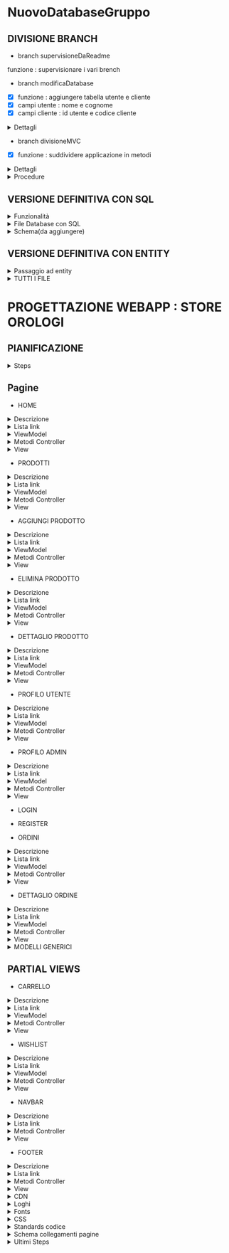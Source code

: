 # NuovoDatabaseGruppo

## DIVISIONE BRANCH

- branch supervisioneDaReadme

funzione : supervisionare i vari brench

- branch modificaDatabase

- [x] funzione : aggiungere tabella utente e cliente
- [x] campi utente : nome e cognome
- [x] campi cliente : id utente e codice cliente

<details>
<summary>Dettagli</summary>
La tabella cliente farà riferimento alla tabella utente tramite id univoco
</details>

- branch divisioneMVC

- [x] funzione : suddividere applicazione in metodi

<details>
<summary>Dettagli</summary>
L'applicazione deve essere suddivisa utilizzando il pattern MVC in modo che:
- il Model contenga il database e i propri metodi
- il controller contenga la logica del main e i richiami ai vari metodi
- la view faccia visualizzare i risultati di tutti i metodi richiamati dal menu del controller
</details>

<details>
<summary>Procedure</summary>

## Task sucessivi

- [x] creare un file ViewProdotti e un file ViewCategorie
- [x] sostituire il metodo Stampa di View con i metodi corrispondenti ai metodi del controller
- [x] i parametri dei metodi di View non prenderanno una variabile stringa ma un oggetto Prodotto (Prodotto prodotto) o un oggetto Categoria ( Categoria categoria), fare attenzione se è una lista o un oggetto singolo
- [x] ShowMainMenu sarà suddiviso in base alle funzioni che richiama con i rispettivi nomi di menu (ShowProductMenu, ShowCategoryMenu, ShowEndMenu)
- [x] creare un modello specifico per Prodotti e Categorie
- [x] modificare il Model del database togliendo il while del reader e ritornandolo nei vari metodi
- [x] modificare il Controller e il Model in modo che il reader venga letto nel Controller all'interno dei vari metodi
- [x] far si che i metodi del controller non passino una stringa alla view ma un modello (es Prodotto, Categoria)

## Nuove funzionalità

- [x] Modello Clienti
- [x] Funzione Menu : 14- visualizza clienti
- [x] Model: Richiesta al database e return reader CRUD
- [x] Controller: nuova opzione switch, reader assegna a un'istanza del modello Cliente, passa la lista clienti a view
- [x] ClientiView: metodo che ha come parametro una lista Cliente, fa visualizzare i clienti
- [x] ClientiView: aggiungere visualizzazione opzione menu (tutte operazini CRUD relative al cliente)
- [x] Controller: aggiunta a ShowMainMenu delle due visualizzazioni menu ClientiView
- [x] Funzione Menu : 15- cerca cliente
- [x] Funzione Menu : 16-Uscire (prima era numero 14 da spostare)

## Aggiustamenti definitivi

- [x] Divisione del controller in ProductController, CategoryController, CustomerController
- [x] Divisione dei menu:
- [x] In ProductView menu relativo ai prodotti
- [x] In ProductController metodi relativi ai prodotti
- [x] In CategoryView menu relativo alle categorie
- [x] In CategoryController metodi relativi alle categorie
- [x] In CustomerView menu relativo ai clienti
- [x] In CustomerController metodi relativi ai clienti
- [x] In BaseView menu principale
- [x] In BaseController richiamati gli altri controller
- [x] Aggiunta nuova tabella ordini
- [x] Creare OrdersView
- [x] Creare OrdersController
- [x] Metodo VisualizzaOrdini
- [x] Metodo InserisciOrdine
- [x] Metodo ModificaOrdine
- [x] Metodo EliminaOrdine
- [x] Aggiunta commenti
- [x] Conversione lingua
- [x] Revisione

</details>

## VERSIONE DEFINITIVA CON SQL

<details>
<summary>Funzionalità</summary>

- Menu base che rimanda a menu categorie, ordini, prodotti, clienti
- Funzionalità CRUD per i sottomenu
- Collegamento ad un database tramite SQL per la permanenza dei dati

</details>

<details>
<summary>File Database con SQL</summary>

    ```C#
    using System.Data.Entity;
    using System.Data.SQLite;
    public class Model
    {
        string path = @"database.db"; // il file deve essere nella stessa cartella del programma db

        public Model()
        {
            CreateDatabase();
        }

        private void CreateDatabase()
        {
            if (!File.Exists(path))
        {
                SQLiteConnection.CreateFile(path); // crea il file del database se non esiste
                SQLiteConnection connection = new SQLiteConnection($"Data Source={path};Version=3;"); // crea la connessione al database se non esiste utilizzando il file appena creato versiion identificata dal numero 3
                connection.Open(); // apre la connessione al database se non è già aperta
                // Definisce il comando SQL per creare le tabelle e inserire alcuni dati di esempio
                string sql = @"
                                CREATE TABLE categorie (
                                    id INTEGER PRIMARY KEY AUTOINCREMENT,
                                    nome TEXT UNIQUE
                                );

                                CREATE TABLE prodotti (
                                    id INTEGER PRIMARY KEY AUTOINCREMENT,
                                    nome TEXT UNIQUE,
                                    prezzo REAL,
                                    giacenza INTEGER CHECK (giacenza >= 0),
                                    id_categoria INTEGER,
                                    FOREIGN KEY (id_categoria) REFERENCES categorie(id)
                                );

                                CREATE TABLE clienti (
                                    id INTEGER PRIMARY KEY AUTOINCREMENT,
                                    nome TEXT NOT NULL
                                );

                                CREATE TABLE ordini (
                                    id INTEGER PRIMARY KEY AUTOINCREMENT,
                                    cliente_id INTEGER,
                                    prodotto_id INTEGER,
                                    quantita INTEGER CHECK (quantita >= 0),
                                    dataAcquisto DATETIME DEFAULT CURRENT_TIMESTAMP,
                                    FOREIGN KEY (cliente_id) REFERENCES clienti(id),
                                    FOREIGN KEY (prodotto_id) REFERENCES prodotti(id)
                                );

                                INSERT INTO categorie (nome) VALUES ('c1');
                                INSERT INTO categorie (nome) VALUES ('c2');
                                INSERT INTO categorie (nome) VALUES ('c3');

                                INSERT INTO prodotti (nome, prezzo, giacenza, id_categoria) VALUES ('p1', 1, 10, 1);
                                INSERT INTO prodotti (nome, prezzo, giacenza, id_categoria) VALUES ('p2', 2, 20, 2);";

                SQLiteCommand command = new SQLiteCommand(sql, connection); // crea il comando sql da eseguire sulla connessione al database se non esiste
                command.ExecuteNonQuery(); // esegue il comando sql sulla connessione al database se non esiste
                connection.Close(); // chiude la connessione al database se non è già chiusa
            }
        }

        public List<Prodotto> CaricaProdotti()  // Menu opzione 1
        {
            List<Prodotto> prodotti = new List<Prodotto>();

            using (SQLiteConnection connection = new SQLiteConnection($"Data Source=database.db;Version=3;"))
            {
                connection.Open();
                string sql = "SELECT * FROM prodotti";
                using (SQLiteCommand command = new SQLiteCommand(sql, connection))
                {
                    using (SQLiteDataReader reader = command.ExecuteReader())
                    {
                        while (reader.Read())
                        {
                            var prodotto = new Prodotto
                            {
                                Id = Convert.ToInt32(reader["id"]),
                                Nome = reader["nome"].ToString(),
                                Prezzo = Convert.ToDecimal(reader["prezzo"]),
                                Giacenza = Convert.ToInt32(reader["giacenza"]),
                                Id_categoria = Convert.ToInt32(reader["id_categoria"])
                            };
                            prodotti.Add(prodotto);
                        }
                    }
                }
            }

            return prodotti;
        }

        public SQLiteDataReader CaricaProdottiOrdinatiPerPrezzo() // Menu opzione 2
        {
            SQLiteConnection connection = new SQLiteConnection($"Data Source=database.db;Version=3;");
            connection.Open();
            string sql = "SELECT * FROM prodotti ORDER BY prezzo"; // crea il comando sql che seleziona tutti i dati dalla tabella prodotti ordinati per prezzo
            SQLiteCommand command = new SQLiteCommand(sql, connection);
            SQLiteDataReader reader = command.ExecuteReader();
            return reader;
        }

        public SQLiteDataReader CaricaProdottiOrdinatiPerQuantita()   // Menu opzione 3
        {
            SQLiteConnection connection = new SQLiteConnection($"Data Source=database.db;Version=3;");
            connection.Open();
            string sql = "SELECT * FROM prodotti ORDER BY giacenza"; // crea il comando sql che seleziona tutti i dati dalla tabella prodotti ordinati per quantita
            SQLiteCommand command = new SQLiteCommand(sql, connection);
            SQLiteDataReader reader = command.ExecuteReader();
            return reader;
        }

        public void ModificaPrezzoProdotto(string nome, decimal prezzo) // Menu opzione 4
        {
            SQLiteConnection connection = new SQLiteConnection($"Data Source=database.db;Version=3;");
            connection.Open();
            string sql = "UPDATE prodotti SET prezzo = @prezzo WHERE nome = @nome"; // crea il comando sql che modifica il prezzo del prodotto con nome uguale a quello inserito
            SQLiteCommand command = new SQLiteCommand(sql, connection);
            command.Parameters.AddWithValue("@prezzo", prezzo);
            command.Parameters.AddWithValue("@nome", nome);
            command.ExecuteNonQuery(); // esegue il comando sql sulla connessione al database ExecuteNonQuery() viene utilizzato per eseguire comandi che non restituiscono dati, ad esempio i comandi INSERT, UPDATE, DELETE
            connection.Close();
        }

        public void EliminaProdotto(string nome)    // Menu opzione 5
        {
            SQLiteConnection connection = new SQLiteConnection($"Data Source=database.db;Version=3;");
            connection.Open();
            string sql = "DELETE FROM prodotti WHERE nome = @nome"; // crea il comando sql che elimina il prodotto con nome uguale a quello inserito
            SQLiteCommand command = new SQLiteCommand(sql, connection);
            command.Parameters.AddWithValue("@nome", nome);
            command.ExecuteNonQuery();
            connection.Close();
        }

        public SQLiteDataReader CaricaProdottoPiuCostoso()    // Menu opzione 6
        {
            SQLiteConnection connection = new SQLiteConnection($"Data Source=database.db;Version=3;");
            connection.Open();
            string sql = "SELECT * FROM prodotti ORDER BY prezzo DESC LIMIT 1"; // crea il comando sql che seleziona tutti i dati dalla tabella prodotti ordinati per prezzo in modo decrescente e ne prende solo il primo
            SQLiteCommand command = new SQLiteCommand(sql, connection);
            SQLiteDataReader reader = command.ExecuteReader();
            return reader;
        }

        public SQLiteDataReader CaricaProdottoMenoCostoso()   // Menu opzione 7
        {
            SQLiteConnection connection = new SQLiteConnection($"Data Source=database.db;Version=3;");
            connection.Open();
            string sql = "SELECT * FROM prodotti ORDER BY prezzo ASC LIMIT 1"; // crea il comando sql che seleziona tutti i dati dalla tabella prodotti ordinati per prezzo in modo crescente e ne prende solo il primo
            SQLiteCommand command = new SQLiteCommand(sql, connection);
            SQLiteDataReader reader = command.ExecuteReader();
        return reader;
        }

        // Aggiunto metodo per visualizzare le categorie disponibili
        public SQLiteDataReader VisualizzaCategorie()
        {
            SQLiteConnection connection = new SQLiteConnection($"Data Source=database.db;Version=3;");
            connection.Open();
            string sql = "SELECT * FROM categorie";
            SQLiteCommand command = new SQLiteCommand(sql, connection);
            SQLiteDataReader reader = command.ExecuteReader();
            return reader;
            // using (SQLiteConnection connection = new SQLiteConnection($"Data Source=database.db;Version=3;"))
            {
                connection.Open();
                string sql = "SELECT * FROM categorie";
                using (SQLiteCommand command = new SQLiteCommand(sql, connection))
                {
                    using (SQLiteDataReader reader = command.ExecuteReader())
                    {
                        while (reader.Read())   // Visualizza ogni categoria con ID e nome
                        {
                        Console.WriteLine($"ID: {reader["id"]}, Nome: {reader["nome"]}");
                        }
                    }
                }
            }
        }

        public void InserisciProdotto(string nome, decimal prezzo, int giacenza, int id_categoria) // Menu opzione 8
        {
            using (SQLiteConnection connection = new SQLiteConnection($"Data Source=database.db;Version=3;"))
            {
                connection.Open();
                string sql = "INSERT INTO prodotti (nome, prezzo, giacenza, id_categoria) VALUES (@nome, @prezzo, @giacenza, @id_categoria)";
                using (SQLiteCommand command = new SQLiteCommand(sql, connection))
                {
                    command.Parameters.AddWithValue("@nome", nome);
                    command.Parameters.AddWithValue("@prezzo", Convert.ToDecimal(prezzo));
                    command.Parameters.AddWithValue("@giacenza", Convert.ToInt32(giacenza));
                    command.Parameters.AddWithValue("@id_categoria", Convert.ToInt32(id_categoria));
                    command.ExecuteNonQuery();
                }
            }
        }

        public SQLiteDataReader CaricaProdotto(string nome)   // Menu opzione 9
        {
            SQLiteConnection connection = new SQLiteConnection($"Data Source=database.db;Version=3;");
            connection.Open();
            string sql = "SELECT * FROM prodotti WHERE nome = @nome"; // crea il comando sql che seleziona tutti i dati dalla tabella prodotti con nome uguale a quello inserito
            SQLiteCommand command = new SQLiteCommand(sql, connection);
            command.Parameters.AddWithValue("@nome", nome);
            SQLiteDataReader reader = command.ExecuteReader();
            return reader;
        }

        public SQLiteDataReader VisualizzaProdottiCategoria(int id_categoria) // Menu opzione 10
        {
            SQLiteConnection connection = new SQLiteConnection($"Data Source=database.db;Version=3;");
            connection.Open();
            string sql = "SELECT * FROM prodotti WHERE id_categoria = @id_categoria"; // crea il comando sql che seleziona tutti i dati dalla tabella prodotti con id_categoria uguale a quello inserito
            SQLiteCommand command = new SQLiteCommand(sql, connection);
            command.Parameters.AddWithValue("@id_categoria", Convert.ToInt32(id_categoria));
            SQLiteDataReader reader = command.ExecuteReader();
            return reader;
        }

        public void InserisciCategoria(string nome)    // Menu opzione 11
        {
            SQLiteConnection connection = new SQLiteConnection($"Data Source=database.db;Version=3;");
            connection.Open();
            string sql = "INSERT INTO categorie (nome) VALUES (@nome)"; // crea il comando sql che inserisce una categoria
            SQLiteCommand command = new SQLiteCommand(sql, connection);
            command.Parameters.AddWithValue("@nome", nome);
            command.ExecuteNonQuery();
            connection.Close();
        }

        public void EliminaCategoria(string nome)  // Menu opzione 12
        {
            SQLiteConnection connection = new SQLiteConnection($"Data Source=database.db;Version=3;");
            connection.Open();
            string sql = "DELETE FROM categorie WHERE nome = @nome"; // crea il comando sql che elimina la categoria con nome uguale a quello inserito
            SQLiteCommand command = new SQLiteCommand(sql, connection);
            command.Parameters.AddWithValue("@nome", nome);
            command.ExecuteNonQuery();
            connection.Close();
        }

        // inserimento di prodotto chiamando prima la categoria e poi il prodotto in modo da avere in inserimento il nome della categoria invece dell id
        public void InserisciProdottoCategoria(int id_categoria, string nome, decimal prezzo, int giacenza)    // Menu opzione 13
        {
            SQLiteConnection connection = new SQLiteConnection($"Data Source=database.db;Version=3;");
            connection.Open();
            string sql = "INSERT INTO prodotti (nome, prezzo, giacenza, id_categoria) VALUES (@nome, @prezzo, @giacenza, @id_categoria)";
            SQLiteCommand command = new SQLiteCommand(sql, connection);
            command.Parameters.AddWithValue("@nome", nome);
            command.Parameters.AddWithValue("@prezzo", Convert.ToDecimal(prezzo));
            command.Parameters.AddWithValue("@giacenza", Convert.ToInt32(giacenza));
            command.Parameters.AddWithValue("@id_categoria", Convert.ToInt32(id_categoria));
            command.ExecuteNonQuery();
            connection.Close();
        }

        public void InserisciCliente(Cliente cliente) // Menu opsione 15
        {
            using (SQLiteConnection connection = new SQLiteConnection($"Data Source={path};Version=3;"))
            {
                connection.Open();
                string sql = "INSERT INTO clienti (nome) VALUES (@nome)";
                using SQLiteCommand command = new SQLiteCommand(sql, connection);
                command.Parameters.AddWithValue("@nome", cliente.Nome);
                command.ExecuteNonQuery();
            }
        }

        // TODO: I return non devono restituire reader
        public SQLiteDataReader VisualizzaClienti() // Menu opzione 14
        {
            SQLiteConnection connection = new SQLiteConnection($"Data Source=database.db;Version=3;");
            connection.Open();
            string sql = "SELECT * FROM clienti"; // crea il comando sql che seleziona tutti i dati dalla tabella prodotti con id_categoria uguale a quello inserito
            SQLiteCommand command = new SQLiteCommand(sql, connection);
            SQLiteDataReader reader = command.ExecuteReader();
            return reader;
        }
        public void ModificaCliente(Cliente cliente, string nuovoNome)
        {
            SQLiteConnection connection = new SQLiteConnection($"Data Source=database.db;Version=3;");
            connection.Open();
            string sql = "UPDATE clienti SET nome = @nuovoNome WHERE id = @id";
            SQLiteCommand command = new SQLiteCommand(sql, connection);
            command.Parameters.AddWithValue("@nuovoNome", nuovoNome);
            command.Parameters.AddWithValue("@id", cliente.Id);
            command.ExecuteNonQuery();
            connection.Close();
        }
        public void EliminaCliente(Cliente cliente)
        {
            SQLiteConnection connection = new SQLiteConnection($"Data Source=database.db;Version=3;");
            connection.Open();
            string sql = $"DELETE FROM clienti WHERE id = {cliente.Id}"; // crea il comando sql che elimina la categoria con nome uguale a quello inserito
            SQLiteCommand command = new SQLiteCommand(sql, connection);
            command.Parameters.AddWithValue("@id", cliente.Id);
            command.ExecuteNonQuery();
            connection.Close();
        }

        public void InserisciOrdine(int clienteId, int prodottoId, int quantita)
        {
            using (SQLiteConnection connection = new SQLiteConnection($"Data Source={path};Version=3;"))
            {
                connection.Open();
                using (SQLiteTransaction transaction = connection.BeginTransaction())
                {
                    try
                    {
                        // Verifica se c'è abbastanza giacenza
                        string checkStockSql = "SELECT giacenza FROM prodotti WHERE id = @prodottoId";
                        using (SQLiteCommand checkCommand = new SQLiteCommand(checkStockSql, connection, transaction))
                        {
                            checkCommand.Parameters.AddWithValue("@prodottoId", prodottoId);
                            int giacenza = Convert.ToInt32(checkCommand.ExecuteScalar());

                            if (giacenza < quantita)
                            {
                                Console.WriteLine("Quantità insufficiente in magazzino.");
                                return;
                            }
                        }

                        // Inserisce l'ordine
                        string sql = "INSERT INTO ordini (cliente_id, prodotto_id, quantita, dataAcquisto) VALUES (@clienteId, @prodottoId, @quantita, CURRENT_TIMESTAMP)";
                        using (SQLiteCommand command = new SQLiteCommand(sql, connection, transaction))
                        {
                            command.Parameters.AddWithValue("@clienteId", clienteId);
                            command.Parameters.AddWithValue("@prodottoId", prodottoId);
                            command.Parameters.AddWithValue("@quantita", quantita);
                            command.ExecuteNonQuery();
                        }

                        // Aggiorna giacenza del prodotto
                        string updateStockSql = "UPDATE prodotti SET giacenza = giacenza - @quantita WHERE id = @prodottoId";
                        using (SQLiteCommand updateCommand = new SQLiteCommand(updateStockSql, connection, transaction))
                        {
                            updateCommand.Parameters.AddWithValue("@quantita", quantita);
                            updateCommand.Parameters.AddWithValue("@prodottoId", prodottoId);
                            updateCommand.ExecuteNonQuery();
                        }

                        transaction.Commit();
                    }
                    catch (Exception ex)
                    {
                        transaction.Rollback();
                        Console.WriteLine($"Errore durante l'inserimento dell'ordine: {ex.Message}");
                    }
                }
            }
        }

        // metodo per visualizzare gli ordini
        public SQLiteDataReader VisualizzaOrdini()
        {
            SQLiteConnection connection = new SQLiteConnection($"Data Source={path};Version=3;");
            connection.Open();

            string sql = @"
                SELECT ordini.id, clienti.nome AS Cliente, prodotti.nome AS Prodotto, ordini.quantita, ordini.dataAcquisto
                FROM ordini
                JOIN clienti ON ordini.cliente_id = clienti.id
                JOIN prodotti ON ordini.prodotto_id = prodotti.id
                ORDER BY ordini.dataAcquisto DESC";

            SQLiteCommand command = new SQLiteCommand(sql, connection);
            SQLiteDataReader reader = command.ExecuteReader();

            return reader;
        }
    }
    ```

</details>

<details>
<summary>Schema(da aggiungere)</summary>

    ```mermaid

    ```

</details>

## VERSIONE DEFINITIVA CON ENTITY

<details>
<summary>Passaggio ad entity</summary>

- [x] Aggiungere i pacchetti per entity framework

- dotnet add package Microsoft.EntityFrameworkCore;
- oppure dotnet add package Microsoft.EntityFrameworkCore.Sqlite;
- dotnet run
- dotnet add package Microsoft.EntityFrameworkCore.Design
- dotnet add package Microsoft.EntityFrameworkCore.Tools
- Se non lo si ha mai installato in locale ----> dotnet tool install --global dotnet-ef

- [x] Visto che Model.cs dovrebbe essere Database.cs lo si commenta e si crea il nuovo file Database.cs
- [x] Creare proprietà DB Context per far si che i modelli corrispondano ai campi delle tabelle
- [x] Interagire con le proprietà DB Context per estrapolare/aggiungere/modificare dati nelle varie tabelle invece di passare per stringhe SQL

- [x] Per creare la migrazione delle DB Context properties dotnet ef migrations add InitialCreate
- [x] Per salvare dotnet ef database update
- [x] Cancellazione del reader dai controller e passaggio dei parametri giusti ad entity

</details>

<details>
<summary>TUTTI I FILE</summary>

<details>
<summary>Models</summary>

<details>
<summary>General</summary>

    ```C#
    public abstract class General
    {
        public virtual int Id { get; set; }
        public virtual string Nome { get; set; } = "";
    }
    ```

</details>

<details>
<summary>Categoria</summary>

    ```C#
    public class Categoria : General
    {

    }
    ```

</details>

<details>
<summary>Cliente</summary>

    ```C#
    public class Cliente : General
    {

    }
    ```

</details>

<details>
<summary>Prodotto</summary>

    ```C#

    ```

</details>

<details>
<summary>Ordine</summary>

    ```C#
    public class Ordine : General
    {
        private DateTime dataAcquisto;
        // private override string Nome = "";

        public override string Nome { get {return $"BRT-{Id}_{Cliente!.Id}"; } }

        // Data in cui è stato effettuato l'acquisto
        public DateTime DataAcquisto { get => dataAcquisto; set => dataAcquisto = value; }

        // Quantità del prodotto acquistato
        //public string ?Quantita { get; set; }
        public int Quantita{get;set;}

        // Cliente associato all'ordine
        public Cliente? Cliente { get; set; }

        // Prodotto associato all'ordine
        public Prodotto? Prodotto { get; set; }
    }
    ```

</details>

<details>
<summary>Database</summary>

    ```C#
    using Microsoft.EntityFrameworkCore;

    public class Database : DbContext
    {

        //---TABELLE DATABASE-----------------------------------------------------------------------------------------------------------------
        public DbSet<Prodotto> Prodotti { get; set; }
        public DbSet<Categoria> Categorie { get; set; }
        public DbSet<Cliente> Clienti { get; set; }
        public DbSet<Ordine> Ordini { get; set; }
        //------------------------------------------------------------------------------------------------------------------------------------
        protected override void OnConfiguring(DbContextOptionsBuilder options)
        {
            options.UseSqlite($"Data Source = {AppContext.BaseDirectory}..\\..\\..\\database.db");  // Usa un database SQLite
        }

        protected override void OnModelCreating(ModelBuilder modelBuilder)
        {
            modelBuilder.Entity<Prodotto>()
                .HasOne(p => p.Categoria)
                .WithMany()
                .HasForeignKey(p => p.Id_categoria)
                .OnDelete(DeleteBehavior.SetNull); // Imposta il riferimento a null quando la categoria viene eliminata
        }
    }
    ```

</details>

</details>

<details>
<summary>Controllers</summary>

<details>
<summary>Base</summary>

    ```C#
    using System.Data.Common;

    public class BaseController
    {
        // Riferimento al modello dell'applicazione, che gestisce l'accesso e le operazioni sui dati
        // private Model _model;

        private Database _database;
        // Riferimento alla vista principale dell'applicazione utilizzata per visualizzare il menu principale e i messaggi generali
        private BaseView _baseView;

        // Controller specifici per gestire le diverse sezioni dell'applicazione
        private CategoryController _categoryController;
        private ProductController _productController;
        private CustomerController _customerController;

        private OrderController _orderController;

        // Costruttore del controller principale, che riceve come parametri il modello, la vista di base e i controller per categorie prodotti clienti e ordini
        public BaseController(Database database, BaseView baseView, CategoryController categoryController, ProductController productController, CustomerController customerController, OrderController orderController)
        {
            _database = database;  // Inizializza il riferimento al modello, che verrà utilizzato per le operazioni generali sui dati
            _baseView = baseView;         // Inizializza il riferimento alla vista principale
            _categoryController = categoryController;  // Inizializza il controller delle categorie, che sarà chiamato per gestire tutte le operazioni relative alle categorie
            _productController = productController; // Inizializza il controller dei prodotti che sarà chiamato per gestire tutte le operazioni relative ai prodotti
            _customerController = customerController ; // Inizializza il controller dei clienti che sarà chiamato per gestire tutte le operazioni relative ai clienti
            _orderController = orderController ;   // Inizializza il controller degli ordini che sarà chiamato per gestire tutte le operazioni relative agli ordini
        }

    // Metodo principale per gestire il menu dell'applicazione
        public void MainMenu()
        {
            while (true)
            {
                Console.Clear();
                _baseView.ShowMainMenu(); // Mostra il menu principale all'utente
                var input = _baseView.GetInput();  // Ottiene l'input dell'utente
                switch (input)
                {
                    case "1":
                        _productController.ProductsMenu(); // Gestisce il menu dei prodotti
                        break;
                    case "2":
                        _categoryController.CategoryMenu();  // Gestisce il menu delle categorie
                        break;
                    case "3":
                        _customerController.CustomerMenu();  // Gestisce il menu dei clienti
                        break;
                    case "4":
                        _orderController.OrderMenu();   // Gestisce il menu degli ordini
                        break;
                    case "5":
                        _baseView.Stampa("Esci dal programma");
                        return;
                    default:
                        _baseView.Errore();
                        _baseView.Proseguimento();
                        break;
                }
            }
        }
    }
    ```

</details>

<details>
<summary>Category</summary>

    ```C#

    ```

</details>

<details>
<summary>Customer</summary>

    ```C#

    ```

</details>

<details>
<summary>Order</summary>

    ```C#
    using Microsoft.EntityFrameworkCore;
    using System;
    using System.Collections.Generic;

    public class OrderController
    {
        private Database _database;  // Riferimento al modello per l'accesso ai dati degli ordini
        private OrderView _orderView;  // Riferimento alla vista per visualizzare l'interfaccia degli ordini
        private ProductController _productController; // Riferimento al controller prodotti per richiamarne i metodi
        private CustomerController _customerController; // Riferimento al controller clienti per richiamarne i metodi

        // Costruttore che inizializza il controller degli ordini con il modello, la vista e i controller di prodotti e clienti
        public OrderController(Database database, OrderView orderView, ProductController productController, CustomerController customerController)
        {
            _database = database;
            _orderView = orderView;
            _productController = productController;
            _customerController = customerController;
        }

        // Metodo per mostrare il menu degli ordini
        public void OrderMenu()
        {
            Console.Clear();
            while (true)
            {
                _orderView.ShowOrderMenu();
                var input = _orderView.GetInput();

                switch (input)
                {
                    case "1":
                        AggiungiOrdine();
                        break;
                    case "2":
                        VisualizzaOrdini();
                        break;
                    case "3":
                        ModificaOrdine();
                        break;
                    case "4":
                        EliminaOrdine();
                        break;
                    case "5":
                        return; // Torna al menu principale
                    default:
                        _orderView.Errore();
                        break;
                }
            }
        }

    /*
        // Metodo per aggiungere un nuovo ordine
        private void AggiungiOrdine()
        {
            // Usa il metodo InserisciNuovoOrdine dalla vista per ottenere i dati dell'ordine
            Ordine nuovoOrdine = _orderView.InserisciNuovoOrdine();

            // Chiama il modello per inserire il nuovo ordine
            _model.InserisciOrdine(nuovoOrdine.cliente.Id, nuovoOrdine.prodotto.Id, int.Parse(nuovoOrdine.Quantita));

            _orderView.Stampa("Ordine aggiunto con successo.");
        }
    */

    /*   // Metodo per aggiungere un nuovo ordine (Menu opzione 1)
        private void AggiungiOrdine()
        {
            Ordine nuovoOrdine = _orderView.InserisciNuovoOrdine(); // Estrapola tutti i dati da inserire nel nuovoOrdine
            _database.Ordini.Add(nuovoOrdine);  // Aggiunge il nuovo ordine tramite entity
            _database.SaveChanges();    // Salva le modifiche tramite entity
        }
    */

    // Metodo per aggiungere un ordine (Menu opzione 1)
        private void AggiungiOrdine()
        {
            _productController.VisualizzaProdotti();
            _customerController.VisualizzaClienti();
            // Richiede i dettagli dell'ordine dall'utente tramite la vista e crea un nuovo ordine
            Ordine nuovoOrdine = _orderView.AggiungiOrdine();

            // Recupera il cliente esistente dal database utilizzando l'ID specificato nell'ordine
            // In questo modo si assicura che l'entità cliente sia tracciata dal contesto di Entity Framework
            nuovoOrdine.Cliente = _database.Clienti.Find(nuovoOrdine.Cliente!.Id);

            // Recupera il prodotto esistente dal database utilizzando l'ID specificato nell'ordine
            // Anche qui si garantisce che l'entità prodotto sia tracciata dal contesto di Entity Framework
            nuovoOrdine.Prodotto = _database.Prodotti.Find(nuovoOrdine.Prodotto!.Id);

            // Verifica che il cliente e il prodotto siano validi non null prima di aggiungere l'ordine
            if (nuovoOrdine.Cliente != null && nuovoOrdine.Prodotto != null && nuovoOrdine.Quantita <= nuovoOrdine.Prodotto.Giacenza)
            {
                // Aggiunge il nuovo ordine
                _database.Ordini.Add(nuovoOrdine);
                nuovoOrdine.Prodotto.Giacenza -= nuovoOrdine.Quantita;

                // Salva le modifiche nel database, inclusa la creazione del nuovo ordine
                _database.SaveChanges();

                // Conferma l'aggiunta dell'ordine tramite la vista
                _orderView.Stampa("Ordine aggiunto con successo.");
            }
            else if (nuovoOrdine.Quantita > nuovoOrdine.Prodotto!.Giacenza)
            {
                _orderView.Stampa("Giacenza prodotto non sufficiente");
            }
            else
            {
                // Mostra un messaggio di errore se il cliente o il prodotto non sono stati trovati nel database
                _orderView.Stampa("Errore: Cliente o prodotto non trovato.");
            }
        }



    /*
        // Metodo per visualizzare tutti gli ordini
        private void VisualizzaOrdini()
        {
            // Chiama il metodo `VisualizzaOrdini` nel modello per ottenere un `DbDataReader` che contiene tutti gli ordini
            // Utilizza `using` per assicurarsi che il reader venga chiuso automaticamente una volta completato
            using var reader = _model.VisualizzaOrdini();
            var ordini = new List<Ordine>();

            // Popola la lista degli ordini leggendo dal reader
            while (reader.Read())
            {
                // Crea un nuovo oggetto Ordine con i dati estratti dal reader
                var ordine = new Ordine
                {
                    Id = Convert.ToInt32(reader["id"]),          // Converte l'ID dell'ordine in intero
                    DataAcquisto = Convert.ToDateTime(reader["dataAcquisto"]),        // Converte la data di acquisto in DateTime
                    Quantita = Convert.ToInt32(reader["quantita"]),             // Ottiene la quantità dell'ordine prendendola dlala colonna del db
                    cliente = new Cliente { Nome = reader["Cliente"].ToString() },       // Ottiene il nome del cliente e lo assegna
                    prodotto = new Prodotto { Nome = reader["Prodotto"].ToString() }       // Ottiene il nome del prodotto e lo assegna
                };
                ordini.Add(ordine);  // Aggiunge l'ordine alla lista di ordini
            }

            // Passa la lista di ordini completa alla vista per la visualizzazione all'utente
            _orderView.VisualizzaOrdini(ordini);
        }
    */
    /*  // Metodo per visualizzare tutti gli ordini (Menu opzione 2)
        private void VisualizzaOrdini()
        {
            var ordini = _database.Ordini.ToList(); // Estrapola con entity una lista di ordini
            _orderView.VisualizzaOrdini(ordini);    // Passa la lista alla view
        }*/

        private void VisualizzaOrdini()
        {
            // Carica gli ordini con i dettagli del cliente e del prodotto collegati
            var ordini = _database.Ordini.Include(o => o.Cliente).Include(o => o.Prodotto).ToList();

            // Passa la lista degli ordini alla vista per la visualizzazione
            _orderView.VisualizzaOrdini(ordini);
        }

        // Metodo per modificare un ordine esistente (Menu opzione 3)
        private void ModificaOrdine()
        {
            VisualizzaOrdini();
            _productController.VisualizzaProdotti();
            Ordine ordineDaModificare = _orderView.ModificaOrdine();

            var ordine = _database.Ordini.FirstOrDefault(o => o.Id == ordineDaModificare.Id);   // Cerca un ordine tramite Id cliente
            var prodotto = _database.Prodotti.FirstOrDefault(p => p.Id == ordineDaModificare.Prodotto!.Id);  // Cerca il nuovo prodotto tramite id nei prodotti
            if (ordine != null && prodotto != null && ordineDaModificare.Quantita <= (prodotto.Giacenza + ordine.Quantita - ordineDaModificare.Quantita))
            {
                ordine.Prodotto = prodotto; // Aggiorna il prodotto nell'ordine
                prodotto.Giacenza = prodotto.Giacenza + ordine.Quantita - ordineDaModificare.Quantita;
                ordine.Quantita = ordineDaModificare.Quantita;  // Aggiorna la quantità nell'ordine
                _database.SaveChanges();    // Salva le modifiche
                _orderView.Stampa("Ordine modificato con successo.");
            }
            else if (ordineDaModificare.Quantita > (prodotto!.Giacenza + ordine!.Quantita - ordineDaModificare.Quantita))
            {
                _orderView.Stampa("Giacenza prodotto non sufficiente");
            }
            else
            {
                _orderView.Stampa("Ordine non trovato");
            }
        }

        // Metodo per eliminare un ordine esistente (Menu opzione 4)
        private void EliminaOrdine()
        {
            VisualizzaOrdini();
            int id = _orderView.EliminaOrdine();
            var ordine = _database.Ordini.FirstOrDefault(o => o.Id == id);  // Cerca l'ordine tramite id
            if (ordine != null)
            {
                ordine.Prodotto!.Giacenza += ordine.Quantita;
                _database.Remove(ordine);   // Elimina l'ordine
                _database.SaveChanges();    // Salva le modifiche
                _orderView.Stampa("Ordine eliminato con successo.");
            }
            else
            {
                _orderView.Stampa("Ordine non trovato");
            }
        }
    }
    ```

</details>

<details>
<summary>Product</summary>

    ```C#

    ```

</details>

</details>

<details>
<summary>Views</summary>

<details>
<summary>Base</summary>

    ```C#
    using System;

    public class BaseView
    {
        // Metodo per visualizzare il menu principale con le opzioni disponibili
        public void ShowMainMenu()
        {
            Stampa("MAIN MENU");
            Stampa("1 - Vai al menu prodotti");
            Stampa("2 - Vai al menu categorie");
            Stampa("3 - Vai al menu customers");
            Stampa("4 - Vai al menu ordini");
            Stampa("5 - Esci");
        }

        // Metodo per stampare un messaggio sulla console
        public void Stampa(string testo)
        {
            Console.WriteLine(testo);
        }

        // Metodo per ottenere un input dall'utente, gestendo le eccezioni
        public string GetInput()
        {
            while (true)
            {
                try
                {
                    // Legge l'input dell'utente dalla console
                    string? input = Console.ReadLine();

                    // Verifica che l'input non sia vuoto, nullo o composto solo da spazi
                    if (string.IsNullOrWhiteSpace(input))
                    {
                        Stampa("Errore: l'input non può essere vuoto. Riprova:");
                        continue; // Richiede nuovamente l'input
                    }

                    // Ritorna l'input valido
                    return input;
                }
                catch (Exception ex)
                {
                    // Gestisce eccezioni che potrebbero verificarsi durante la lettura dell'input
                    Stampa($"Errore durante la lettura dell'input: {ex.Message}. Riprova:");
                }
            }
        }

        // Metodo per ottenere un input numerico intero, gestendo le eccezioni
        public int GetIntInput(string prompt)
        {
            while (true)
            {
                // Stampa il messaggio di richiesta di input
                Stampa(prompt);
                try
                {
                    // Ottiene l'input dall'utente e lo converte in un intero
                    string input = GetInput();
                    return int.Parse(input);
                }
                catch (FormatException)
                {
                    // Gestisce l'eccezione se l'input non è un numero intero valido
                    Stampa("Errore: l'input deve essere un numero intero. Riprova:");
                }
                catch (Exception ex)
                {
                    // Gestisce altre eccezioni che potrebbero verificarsi
                    Stampa($"Errore durante la lettura dell'input: {ex.Message}. Riprova:");
                }
            }
        }

        // Metodo per ottenere un input numerico decimale, gestendo le eccezioni
        public double GetDoubleInput(string prompt)
        {
            while (true)
            {
                // Stampa il messaggio di richiesta di input
                Stampa(prompt);
                try
                {
                    // Ottiene l'input dall'utente e lo converte in un numero decimale
                    string input = GetInput();
                    return double.Parse(input);
                }
                catch (FormatException)
                {
                    // Gestisce l'eccezione se l'input non è un numero decimale valido
                    Stampa("Errore: l'input deve essere un numero decimale. Riprova:");
                }
                catch (Exception ex)
                {
                    // Gestisce altre eccezioni che potrebbero verificarsi
                    Stampa($"Errore durante la lettura dell'input: {ex.Message}. Riprova:");
                }
            }
        }

        // Metodo per gestire il proseguimento dopo un'operazione
        public void Proseguimento()
        {
            // Chiede all'utente di premere un tasto per continuare
            Stampa("Premere un tasto per proseguire...");
            Console.ReadKey();
            // Pulisce la console per prepararsi alla prossima operazione
            Console.Clear();
        }

        // Metodo per gestire un errore generico
        public void Errore()
        {
            // Stampa un messaggio di errore generico
            Stampa("Opzione non valida\n");
        }
    }
    ```

</details>

<details>
<summary>Category</summary>

    ```C#

    ```

</details>

<details>
<summary>Customer</summary>

    ```C#

    ```

</details>

<details>
<summary>Order</summary>

    ```C#
    public class OrderView : BaseView
    {
        // Visualizza il menu delle opzioni per la gestione degli ordini
        public void ShowOrderMenu()
        {
            Stampa("MENU ORDINE");
            Stampa("1 - Aggiungere un nuovo ordine");
            Stampa("2 - Visualizzare tutti gli ordini");
            Stampa("3 - Modifica un ordine");
            Stampa("4 - Elimina un ordine");
            Stampa("5 - Torna al menu principale");
        }

        // Crea un nuovo ordine basato sugli input forniti dall'utente (Menu opzione 1)
        public Ordine AggiungiOrdine()
        {
            Ordine ordine = new Ordine();

            // Chiede l'ID del cliente e lo assegna all'ordine
            // Stampa("Inserisci l'ID del cliente:");
            int idCliente = GetIntInput("Inserisci l'ID del cliente:");
            ordine.Cliente = new Cliente { Id = idCliente };

            // Imposta la data di acquisto come data e ora attuale
            ordine.DataAcquisto = DateTime.Now;

            // Chiede l'ID del prodotto e lo assegna all'ordine
            // Stampa("Inserisci l'ID del prodotto:");
            int idProdotto = GetIntInput("Inserisci l'ID del prodotto:");
            ordine.Prodotto = new Prodotto { Id = idProdotto };

            // Chiede la quantità e la assegna all'ordine
            // Stampa("Inserisci la quantità:");
            ordine.Quantita = GetIntInput("Inserisci la quantità:");

            return ordine;
        }

        // Visualizza tutti gli ordini presenti nella lista fornita (Menu opzione 2)
        public void VisualizzaOrdini(List<Ordine> ordini)
        {
            if (ordini.Count == 0)
            {
                Stampa("Nessun ordine trovato."); // Messaggio se non ci sono ordini
                return;
            }

            foreach (var ordine in ordini)
            {
                // Visualizza i dettagli di ogni ordine
                Stampa($"ID Ordine: {ordine.Id}");
                Stampa($"Nome Ordine: {ordine.Nome}");
                Stampa($"Data Acquisto: {ordine.DataAcquisto.ToString("yyyy-MM-dd HH:mm:ss")}");

                // Visualizza il nome del cliente associato, se presente
                if (ordine.Cliente != null)
                {
                    Stampa($"Cliente: {ordine.Cliente.Nome}");
                }
                else
                {
                    Stampa("Cliente: N/A"); // Messaggio se non c'è cliente associato
                }

                // Visualizza il nome del prodotto associato, se presente
                if (ordine.Prodotto != null)
                {
                    Stampa($"Prodotto: {ordine.Prodotto.Nome}");
                }
                else
                {
                    Stampa("Prodotto: N/A"); // Messaggio se non c'è prodotto associato
                }

                Stampa($"Quantità: {ordine.Quantita}");
                Stampa("---------------------------------");
            }
        }

        // Modifica un ordine esistente (Menu opzione 3)
        public Ordine ModificaOrdine()
        {
            Ordine ordine = new Ordine();   // Istanza di un oggetto ordine
            // Stampa("Inserisci l'ID dell'ordine di riferimento:");
            int id = GetIntInput("Inserisci l'ID dell'ordine di riferimento:");  // Richiede l'id dell'ordine di riferimento
            ordine.Id = id;

            // Stampa("Inserisci l'ID del nuovo prodotto :");
            int idProdotto = GetIntInput("Inserisci l'ID del nuovo prodotto :"); // Richiede l'id del nuovo prodotto
            ordine.Prodotto = new Prodotto { Id = idProdotto };

            // Stampa("Inserisci la quantità:");
            ordine.Quantita = GetIntInput("Inserisci la quantità:");    // Richiede la nuova quantità

            return ordine;
        }

        //Elimina un ordine (Menu opzione 4)
        public int EliminaOrdine()
        {
            // Stampa("Inserisci l'ID dell'ordine di riferimento:");
            int id = GetIntInput("Inserisci l'ID dell'ordine di riferimento:");
            return id;
        }
    }

    ```

</details>

<details>
<summary>Product</summary>

    ```C#

    ```

</details>

</details>

<details>
<summary>Program</summary>

    ```C#
    class Program
    {
        static void Main(string[] args)
        {
            // Creazione dell'istanza di Database (contesto di Entity Framework)
            using (var database = new Database())
            {
                // Assicura che il database sia creato se non esiste
                database.Database.EnsureCreated();

                // Creazione delle istanze delle Views
                var categoryView = new CategoryView();
                var productView = new ProductView();
                var customerView = new CustomerView();
                var orderView = new OrderView();
                var baseView = new BaseView();

                // Creazione dei Controller, passando le dipendenze al costruttore
                var categoryController = new CategoryController(database, categoryView);
                var productController = new ProductController(database, productView, categoryController);
                var customerController = new CustomerController(database, customerView);
                var orderController = new OrderController(database, orderView, productController, customerController);
                var baseController = new BaseController(database, baseView, categoryController, productController, customerController, orderController);

                // Avvio del menu principale
                baseController.MainMenu();
            }
        }
    }
    ```

</details>

</details>

# PROGETTAZIONE WEBAPP : STORE OROLOGI

## PIANIFICAZIONE

<details>
<summary>Steps</summary>

- Identificazione delle pagine necessarie alla web app
- Identificazione dei ViewModel per ogni pagina
- Identificazione delle proprietà necessarie per ogni ViewModel
- Decisione del tipo di utenti
- Stabilire le diverse visualizzazione a seconda del tipo di utente
- Identificazione del posizionamento dei link
- Creazione layout senza logiche backend
- Implementazione delle partialViews
- Decisione degli stili condivisi con css
- Listare i metodi necessari per ogni pagina
- Conservazione di fonti multimediali (loghi, fonts, video ecc)
- Inizializzare l'archetico della WebApp
- Creare git.ignore e aggiungere progetto alla sln
- Effettuare lo scaffolding delle pagine entity che si desidera personalizzare
- Controllare la presenza di CDN e pacchetti da installare
- Decisione della lingua
- Decisione dello standard del codice e dei commenti
- Divisione del lavoro su più branch

</details>

## Pagine

- HOME
<details>
<summary>Descrizione</summary>

- Visualizzazione di un carousel di cards con i prodotti più venduti
- Visualizzazione di un carousel di cards con gli ultimi arrivi

</details>

<details>
<summary>Lista link</summary>

- Pagina prodotti
- Pagina dettaglio prodotto

</details>

<details>
<summary>ViewModel</summary>

```C#
public class HomeViewModel
{
    public List<Orologio> ProdottiPiuVenduti
    public List<Orologio> UltimiArrivi
}
```

</details>

<details>
<summary>Metodi Controller</summary>

</details>

<details>
<summary>View</summary>

</details>

- PRODOTTI

<details>
<summary>Descrizione</summary>

VERSIONE NORMALE :

- Visualizzazione di tutti i prodotti inpaginati
- Filtro per prezzo
- Filtro per data di aggiunta
- Filtro per categoria
- Filtro per marca
- Filtro per materiale 
- Filtro per tipologia
- Filtro per Genere
- Su schermo grande i filtri saranno in una sidebar
- Su schermo piccolo i filtri saranno dei pulsanti in alto
- Ogni card ha un pulsante per aggiungere alla wishlist
- Ogni card ha un pulsante per aprire e aggiungere al carrello

AGGIUNTE ADMIN :

- Pulsante card per eliminare il prodotto
- Pulsante card per modificare il prodotto

</details>

<details>
<summary>Lista link</summary>

- Pagina dettaglio prodotto
- Partial view carrello


ADMIN : 

- Pagina elimina prodotto
- Pagina modifica prodotto

</details>

<details>
<summary>ViewModel</summary>

```C#
public class ProdottiViewModel
{
    public List<Orologio> Orologi {get; set;}
    public List<Categoria> Categorie {get; set;}
    public List<Marca> Marche {get; set;}
    public List<Materiale> Materiali {get; set;}
    public List<Tipologia> Tipologie {get; set;}
    public List<Genere> Generi {get; set;}
    public decimal MinPrezzo { get; set; }
    public decimal MaxPrezzo { get; set; }
    public int NumeroPagine { get; set; }
    public int PaginaCorrente { get; set; }
}
```

</details>

<details>
<summary>Metodi Controller</summary>

</details>

<details>
<summary>View</summary>

</details>

- AGGIUNGI PRODOTTO

<details>
<summary>Descrizione</summary>

SOLO ADMIN :

- Permette di visualizzare un form per aggiungere un nuovo prodotto
- Molte caratteristiche potranno essere inserite tramite menu a tendina per poter accedere ad un elenco

</details>

<details>
<summary>Lista link</summary>

- Pagina prodotti

</details>

<details>
<summary>ViewModel</summary>

```C#
public class AggiungiProdottoViewModel
{
    public Orologio Orologio {get; set;}
    public List<Categoria> Categorie {get; set;}
    public List<Marca> Marche {get; set;}
    public List<Materiale> Materiali {get; set;}
    public List<Tipologia> Tipologie {get; set;}
    public List<Genere> Generi {get; set;}
}
```

</details>

<details>
<summary>Metodi Controller</summary>

</details>

<details>
<summary>View</summary>

</details>

- ELIMINA PRODOTTO

<details>
<summary>Descrizione</summary>

SOLO ADMIN :

- Permette di visualizzare le caratteristiche principali del prodotto e di eliminarlo

</details>

<details>
<summary>Lista link</summary>

- Pagina prodotti
- Pagina dettaglio prodotto

</details>

<details>
<summary>ViewModel</summary>

```C#
public class EliminaProdottoViewModel
{
    public Orologio Orologio {get; set;}
}
```

</details>

<details>
<summary>Metodi Controller</summary>

</details>

<details>
<summary>View</summary>

</details>

- DETTAGLIO PRODOTTO

<details>
<summary>Descrizione</summary>

- Permette di visualizzare tutti i dettagli specifici di un oggetto
- Contiene una descrizione aggiuntiva dettagliata
- La pagina avrà una sezione con sfondo diverso per le specifiche tecniche
- Le specifiche saranno visualizzate tramite tab panels

</details>

<details>
<summary>Lista link</summary>

- Partial view carrello
- Pagina prodotti

</details>

<details>
<summary>ViewModel</summary>

```C#
public class DettaglioProdottoViewModel
{
    public Orologio Orologio {get; set;}
    public string Descrizione {get; set;}
}
```

</details>

<details>
<summary>Metodi Controller</summary>

</details>

<details>
<summary>View</summary>

</details>

- PROFILO UTENTE

<details>
<summary>Descrizione</summary>

- Visualizzazione dei dati personali dell'utente
- Sidebar con bottoni
- Bottone per vedere la wishlist
- Bottone per vedere la pagina ordini effettuati
- (Bottone inpostazioni)
- (Se l'utente è stato bannato da un admin verrà visualizzata una scritta indicante ciò)

</details>

<details>
<summary>Lista link</summary>

- Pagina ordini
- partial view wishlist
- (Pagina inpostazioni)
- partial view ban utente

</details>

<details>
<summary>ViewModel</summary>

```C#
public class ProfiloUtenteViewModel
{
    public Cliente Cliente {get; set;}
    public List<Ordine> Ordini {get; set;}
    public List<Orologio> Wishlist {get; set;}
    public string NomeUtente {get; set;}
    public string Email {get; set;}
}
```

</details>

<details>
<summary>Metodi Controller</summary>

</details>

<details>
<summary>View</summary>

</details>

- PROFILO ADMIN

<details>
<summary>Descrizione</summary>

- Visualizzazione dei dati personali dell'utente
- Sidebar con bottoni
- Bottone per vedere la wishlist
- Bottone per vedere la pagina ordini effettuati
- Bottone aggiungi prodotto
- Bottone visualizza utenti
- (Bottone inpostazioni)

</details>

<details>
<summary>Lista link</summary>

- Pagina ordini
- partial view wishlist
- (Pagina inpostazioni)
- (partial view ban utente)

</details>

<details>
<summary>ViewModel</summary>

```C#
public class ProfiloAdminViewModel
{
    public Cliente Cliente {get; set;}
    public List<Ordine> Ordini {get; set;}
    public List<Orologio> Wishlist {get; set;}
    public List<Cliente> Clienti {get; set;}
    public string NomeUtente {get; set;}
    public string Email {get; set;}
}
```

</details>

<details>
<summary>Metodi Controller</summary>

</details>

<details>
<summary>View</summary>

</details>

- LOGIN
- REGISTER

- ORDINI

<details>
<summary>Descrizione</summary>

- Visualizzazione di tutti gli ordini effettuati da un utente
- Bottone per tornare al proprio profilo
- Bottone in ogni ordine per visualizzarne i dettagli

</details>

<details>
<summary>Lista link</summary>

- Pagina profilo 
- Dettagli ordine

</details>

<details>
<summary>ViewModel</summary>

```C#
public class OrdiniViewModel
{
    public List<Ordine> Ordini {get; set;}
}
```

</details>

<details>
<summary>Metodi Controller</summary>

</details>

<details>
<summary>View</summary>

</details>

- DETTAGLIO ORDINE

<details>
<summary>Descrizione</summary>

- Visualizzazione dei dettagli di un ordine specifico
- Bottone per tornare alla pagina ordini

</details>

<details>
<summary>Lista link</summary>

- Pagina ordini

</details>

<details>
<summary>ViewModel</summary>

```C#
public class OrdiniViewModel
{
    public Ordine Ordine {get; set;}
}
```

</details>

<details>
<summary>Metodi Controller</summary>

</details>

<details>
<summary>View</summary>

</details>



<details>
<summary>MODELLI GENERICI</summary>

GENERALE

```c#
public abstract class General
{
    public virtual int Id { get; set; }
    public virtual string Nome { get; set; } = "";
}

```

PRODOTTO

```c#
public class Prodotto : General
{
    public decimal Prezzo { get; set; } // Prezzo del prodotto
    public int Giacenza { get; set; }   // Quantità disponibile in magazzino
    public string? Colore { get; set; }
    public Categoria? Categoria { get; set; }  // Relazione con la categoria
    // Identificatore della categoria a cui appartiene il prodotto
    public int? Id_categoria { get; set; } //Rimuovere id_categoria 
    public Marca? Marca{get; set;}    
    // public int? MarcaId;
}

```

OROLOGIO

```c#
public class Orologio : Prodotto
{
    public string Modello{ get; set; }
    public string Referenza{ get; set; }
    public Materiale Materiale { get; set; }
    public Tipologia Tipologia { get; set; }
    public int Diametro { get; set; }
    public Genere Genere {get; set; }
}

```

CATEGORIA

```c#
public class Categoria : General
{

} 

```

MARCA

```c#
public class Marca : General
{

} 

```

MATERIALE 

```c#
public class Materiale : General
{

} 

```

TIPOLOGIA 

```c#
public class Tipologia : General
{

} 

```

GENERE 

```c#
public class Genere : General
{

} 

```
</details>

## PARTIAL VIEWS

- CARRELLO

<details>
<summary>Descrizione</summary>

- Per vedere tutti gli ordini aggiunti al carrelo
- Per accedere alla conferma dell'ordine

</details>

<details>
<summary>Lista link</summary>

- Pagina conferma ordine

</details>

<details>
<summary>ViewModel</summary>

```C#
public class CarrelloViewModel
{
    public List<Orologio> Carrello {get; set;}
}
```

</details>

<details>
<summary>Metodi Controller</summary>

</details>

<details>
<summary>View</summary>

</details>

- WISHLIST

<details>
<summary>Descrizione</summary>

- Per vedere tutti gli articoli desiderati

</details>

<details>
<summary>Lista link</summary>

- Pagina dettaglio prodotto

</details>

<details>
<summary>ViewModel</summary>

```C#
public class WishlistViewModel
{
    public List<Orologio> Wishlist {get; set;}
}
```
</details>

<details>
<summary>Metodi Controller</summary>

</details>

<details>
<summary>View</summary>

</details>

- NAVBAR

<details>
<summary>Descrizione</summary>

GENERALE :

- Logo store
- bottone home
- Barra di ricerca
- Login (/logout) - Register
- Menu per selezionare prodotti
- Bottone pagina prodotti
- Logo carrello

AGGIUNTE USER : 

- Logo profilo

AGGIUNTE ADMIN : 

- Bottone aggiungi prodotto

</details>

<details>
<summary>Lista link</summary>

GENERALE :

- Pagina home
- Pagina login
- Pagina register
- Pagina prodotti
- Partial view carrello

AGGIUNTE USER : 

- Pagina profilo

AGGIUNTE ADMIN : 

- Pagina aggiungi prodotto

</details>

<details>
<summary>Metodi Controller</summary>

</details>

<details>
<summary>View</summary>

</details>

- FOOTER

<details>
<summary>Descrizione</summary>

- Descrizioni generale del sito
- Contatti
- Link esterni ai socials

</details>

<details>
<summary>Lista link</summary>

- Links socials

</details>

<details>
<summary>Metodi Controller</summary>

</details>

<details>
<summary>View</summary>

</details>

<details>
<summary>CDN</summary>

</details>

<details>
<summary>Loghi</summary>

</details>

<details>
<summary>Fonts</summary>

</details>

<details>
<summary>CSS</summary>

```CSS

```

</details>

<details>
<summary>Standards codice</summary>

- Metodi scritti in PascalCase
- Proprietà dei modelli scritti in PascalCase
- Variabili scritte in camelCase
- Commenti corti e non ripetitivi
- Corrispondenza delle variabili tra i vari file

</details>

<details>
<summary>Schema collegamenti pagine</summary>

```mermaid

```

</details>

<details>
<summary>Ultimi Steps</summary>

- Controllo eccezioni
- Revisione commenti e nomenclature
- Placeholders
- Arials
- Test App

</details>
